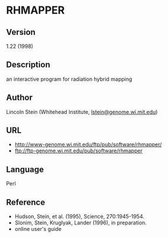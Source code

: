 # RHMAPPER

## Version
1.22 (1998)

## Description
an interactive program for radiation hybrid mapping

## Author
Lincoln Stein (Whitehead Institute, lstein@genome.wi.mit.edu)

## URL
* http://www-genome.wi.mit.edu/ftp/pub/software/rhmapper/
* ftp://ftp-genome.wi.mit.edu/pub/software/rhmapper

## Language
Perl

## Reference
* Hudson, Stein, et al. (1995), Science, 270:1945-1954.
* Slonim, Stein, Kruglyak, Lander (1996), in preparation.
* online user's guide